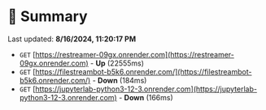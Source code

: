 # 📖 Summary
Last updated: **8/16/2024, 11:20:17 PM**

- `GET` [https://restreamer-09gx.onrender.com](https://restreamer-09gx.onrender.com) - **Up** (22555ms)
- `GET` [https://filestreambot-b5k6.onrender.com/](https://filestreambot-b5k6.onrender.com/) - **Down** (184ms)
- `GET` [https://jupyterlab-python3-12-3.onrender.com](https://jupyterlab-python3-12-3.onrender.com) - **Down** (166ms)

